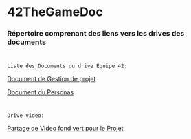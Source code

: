 # 42TheGameDoc
###                     Répertoire comprenant des liens vers les drives des documents
#
`Liste des Documents du drive Equipe 42:`

[Document de Gestion de projet](https://docs.google.com/document/d/1cEOaakTBWQ4kBH9rioCFsrPKdQHFSAp3BN4P0jEGNjw/edit#)

[Document du Personas](https://docs.google.com/document/d/1jXiQXZTr_hdW77Kd2Mxzk35fRKZa2nUTnEx1L5CTPIk/edit)
#
`Drive video:`

[Partage de Video fond vert pour le Projet](https://drive.google.com/drive/u/0/folders/1eBx4x8Zprd3JdrPLPqn1_vY6MZkZl9fs)



